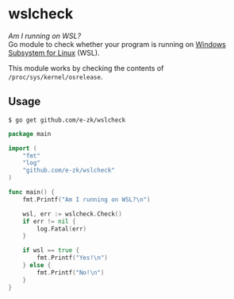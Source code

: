 # wslcheck

_Am I running on WSL?_   
Go module to check whether your program is running on [Windows Subsystem for Linux](https://en.wikipedia.org/wiki/Windows_Subsystem_for_Linux) (WSL).

This module works by checking the contents of `/proc/sys/kernel/osrelease`.

## Usage

```console
$ go get github.com/e-zk/wslcheck
```

```go
package main

import (
	"fmt"
	"log"
	"github.com/e-zk/wslcheck"
)

func main() {
	fmt.Printf("Am I running on WSL?\n")

	wsl, err := wslcheck.Check()
	if err != nil {
		log.Fatal(err)
	}

	if wsl == true {
		fmt.Printf("Yes!\n")
	} else {
		fmt.Printf("No!\n")
	}
}
```
